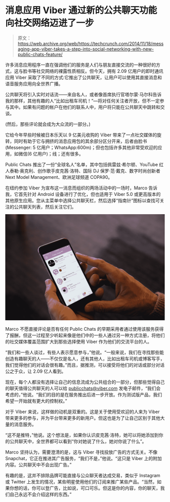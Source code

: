 # 消息应用 Viber 通过新的公共聊天功能向社交网络迈进了一步

> 原文：<https://web.archive.org/web/https://techcrunch.com/2014/11/18/messaging-app-viber-takes-a-step-into-social-networking-with-new-public-chats-feature/>

许多消息应用程序一直在强调他们的服务是人们与朋友直接交流的一种很好的方式，这与脸书等社交网络的裸露性质相反。但今天，拥有 2.09 亿用户的即时通讯应用 Viber 采取了不同的方式:它推出了公共聊天，让用户可以使用其直接消息和语音服务应用向全世界广播。

公共聊天将引入实时对话流——来自名人，或者像首席执行官塔尔蒙·马尔科告诉我的那样，其他有趣的人“比如出租车司机！”—将对任何关注者开放，但不一定参与其中。如果有问题的帐户在他们的联系人中，用户将只能在公共聊天中跳转和交谈。

(然后，那些评论就会成为大众流的一部分。)

它给今年早些时候被日本乐天以 9 亿美元收购的 Viber 带来了一点社交媒体的旋转，同时有助于它与拥挤的消息应用包的其余部分区分开来，后者由脸书(Messenger: 5 亿用户；WhatsApp:600m)；但也包括许多其他非常受欢迎的应用，如微信(6 亿用户)；线；还有很多。

Public Chats 推出了一份“全球名人”名单，其中包括佩雷兹·希尔顿、YouTube 红人泰勒·奥克利、创作歌手皮克茜·洛特、国际 DJ 保罗·范·戴克、数字时尚创新者 Next Model Management、欧洲足球频道 COPA90。

在纽约参加 Viber 为宣布这一消息而组织的两场活动中的一场时，Marco 告诉我，它首先针对 Android 设备进行了优化，但也适用于 Viber 5.0 或更高版本的其他原生应用。您从主菜单中选择公共聊天栏，然后选择“指南针”图标以查找可关注的公共聊天列表，然后关注它们。

![Viber_Chats_02](img/79b13ce9bf285af4d0c2c2d7c0384034.png)

Marco 不愿直接评论是否有任何 Public Chats 的早期采用者通过使用该服务获得了报酬，但这一过程至少听起来像是他们中的一些人通过另一种方式注册，将他们的社交媒体覆盖范围扩大到那些选择使用 Viber 作为他们的交流平台的人。

“我们和一些人谈过，有些人表示愿意参与，”他说。“一般来说，我们在寻找那些能创造有趣聊天的人——不仅仅是名人，还有其他人，比如出租车司机或博客写手，我们觉得他们的对话会很有趣。”而且，据推测，可以接受将他们的对话或部分对话公之于众，让 2.09 亿人看到。

现在，每个人都没有选择让自己的信息流成为公共组合的一部分，但那些觉得自己的聊天值得公共聊天的人可以给 publicchats@viber.com 发电子邮件，“我们会考虑的，”他说。“我们的目的是在服务推出后进一步开放。作为测试版产品，我们希望一开始就有更大的控制权。”

对于 Viber 来说，这样做的动机是双重的。这是关于使用受欢迎的人来为 Viber 带来更多的参与，并为平台带来更多的新用户。但这也是为了让自己区别于其他大量的消息服务。

“这不是推特，”他说。这个想法是，如果你认识皮克茜·洛特，她可以将她添加到你的公共聊天中，全世界都可以看到“你对她说了什么，她对你说了什么”。

Marco 坚持认为，需要澄清的是，这与 Viber 寻找投放广告的方式无关。不像 Snapchat，它正在推进其广告服务，“我们不是，”他说。“这只是 Viber 上的附加内容。公共聊天中不会出现广告。”

有趣的是，这并不排除品牌可能直接与公众聊天者达成交易，类似于 Instagram 或 Twitter 上发生的情况，某些明星使用他们的订阅来推广某些产品。“当然，如果你想的话，你可以登广告，比如说，可口可乐。但这是你的内容，你的聊天，我们自己永远不会介绍这样的东西。”